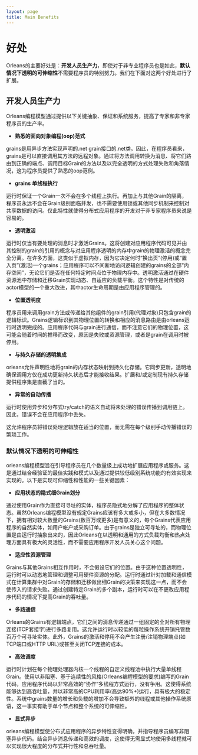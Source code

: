 ```yaml
---
layout: page
title: Main Benefits
---
```


# 好处

Orleans的主要好处是：**开发人员生产力**，即使对于非专业程序员也是如此，**默认情况下透明的可伸缩性**不需要程序员的特别努力。我们在下面对这两个好处进行了扩展。

## 开发人员生产力

Orleans编程模型通过提供以下关键抽象、保证和系统服务，提高了专家和非专家程序员的生产率。

-   **熟悉的面向对象编程(oop)范式**

grains是用异步方法实现声明的.net grain接口的.net类。因此，在程序员看来，grains是可以直接调用其方法的远程对象。通过将方法调用转换为消息、将它们路由到正确的端点、调用目标Grain的方法以及以完全透明的方式处理失败和角落情况，这为程序员提供了熟悉的oop范例。

-   **grains 单线程执行**

运行时保证一个Grain一次不会在多个线程上执行。再加上与其他Grain的隔离，程序员永远不会在Grain级别面临并发，也不需要使用锁或其他同步机制来控制对共享数据的访问。仅此特性就使得分布式应用程序的开发对于非专家程序员来说是容易的。

-   **透明激活**

运行时仅当有要处理的消息时才激活Grains。这将创建对应用程序代码可见并由其控制的grain的引用的概念与对应用程序透明的内存中grain的物理激活的概念完全分离。在许多方面，这类似于虚拟内存，因为它决定何时“换出页”(停用)或“置入页”(激活)一个grains；应用程序可以不间断地访问逻辑创建的grains的全部“内存空间”，无论它们是否在任何特定时间点位于物理内存中。透明激活通过在硬件资源池中存储和迁移Grain实现动态、自适应的负载平衡。这个特性是对传统的actor模型的一个重大改进，其中actor生命周期是由应用程序管理的。

-   **位置透明度**

程序员用来调用grain方法或传递给其他组件的grain引用(代理对象)只包含grain的逻辑标识。Grains逻辑标识到其物理位置的转换和相应的消息路由是由orleans运行时透明完成的。应用程序代码与grain进行通信，而不注意它们的物理位置，这可能会随着时间的推移而改变，原因是失败或资源管理，或者是grain在调用时被停用。

-   **与持久存储的透明集成**

orleans允许声明性地将grain的内存状态映射到持久化存储。它同步更新，透明地确保调用方仅在成功更新持久状态后才能接收结果。扩展和/或定制现有持久存储提供程序集是直截了当的。

-   **异常的自动传播**

运行时使用异步和分布式try/catch的语义自动将未处理的错误传播到调用链上。因此，错误不会在应用程序中丢失。

这允许程序员将错误处理逻辑放在适当的位置，而无需在每个级别手动传播错误的繁琐工作。

### 默认情况下透明的可伸缩性

orleans编程模型旨在引导程序员在几个数量级上成功地扩展应用程序或服务。这是通过结合经验证的最佳实践和模式以及通过提供较低级别系统功能的有效实现来实现的。以下是实现可伸缩性和性能的一些关键因素：

-   **应用状态的隐式细Grain划分**

通过使用Grain作为直接可寻址的实体，程序员隐式地分解了应用程序的整体状态。虽然Orleans编程模型没有规定Grains应该有多大或多小，但在大多数情况下，拥有相对较大数量的Grains(数百万或更多)是有意义的，每个Grains代表应用程序的自然实体，如用户帐户或采购订单。由于grains是独立可寻址的，而物理位置是由运行时抽象出来的，因此Orleans在以透明和通用的方式负载均衡和热点处理方面具有极大的灵活性，而不需要应用程序开发人员关心这个问题。

-   **适应性资源管理**

Grains与其他Grains相互作用时，不会假设它们的位置。由于这种位置透明性，运行时可以动态地管理和调整可用硬件资源的分配。运行时通过针对加载和通信模式在计算集群中对Grain的存储和迁移做出细Grain的决策来实现这一点，而不会使传入的请求失败。通过创建特定Grain的多个副本，运行时可以在不更改应用程序代码的情况下提高Grain的吞吐量。

-   **多路通信**

Orleans的Grains有逻辑端点，它们之间的消息传递通过一组固定的全对所有物理连接(TCP套接字)进行多路复用。这允许运行时以较低的每粒操作系统开销托管数百万个可寻址实体。此外，Grains的激活和停用不会产生注册/注销物理端点(如TCP端口或HTTP URL)或甚至关闭TCP连接的成本。

-   **高效调度**

运行时计划在每个物理处理器内核一个线程的自定义线程池中执行大量单线程Grain。使用以非阻塞、基于连续性的风格(Orleans编程模型的要求)编写的Grain代码，应用程序代码以非常高效的“协作”多线程方式运行，没有争用。这使得系统能够达到高吞吐量，并以非常高的CPU利用率(高达90%+)运行，具有极大的稳定性。系统中grains数量的增长和负载的增加不会导致额外的线程或其他操作系统原语，这一事实有助于单个节点和整个系统的可伸缩性。

-   **显式异步**

orleans编程模型使分布式应用程序的异步特性变得明确，并指导程序员编写非阻塞异步代码。结合异步消息传递和高效的调度，这使得无需显式地使用多线程就可以实现很大程度的分布式并行性和总吞吐量。
